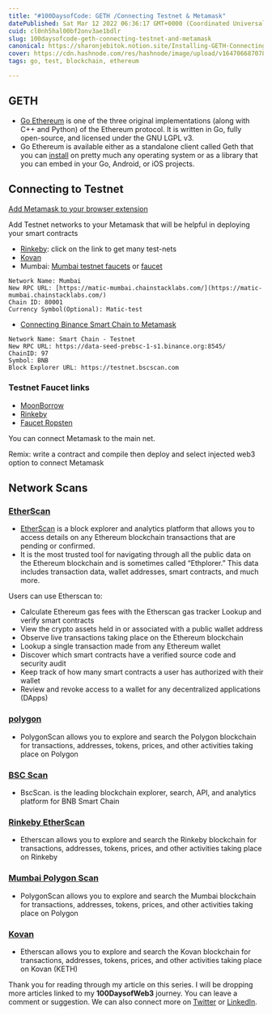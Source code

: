 ```yaml
---
title: "#100DaysofCode: GETH /Connecting Testnet & Metamask"
datePublished: Sat Mar 12 2022 06:36:17 GMT+0000 (Coordinated Universal Time)
cuid: cl0nh5hal00bf2onv3ae1bdlr
slug: 100daysofcode-geth-connecting-testnet-and-metamask
canonical: https://sharonjebitok.notion.site/Installing-GETH-Connecting-Testnet-Metamask-cc38870d54814f1db08b9df42eaf1dba
cover: https://cdn.hashnode.com/res/hashnode/image/upload/v1647066870788/R0906xHQt.png
tags: go, test, blockchain, ethereum

---
```


## GETH
- [Go Ethereum](https://geth.ethereum.org/) is one of the three original implementations (along with C++ and Python) of the Ethereum protocol. It is written in Go, fully open-source, and licensed under the GNU LGPL v3.
- Go Ethereum is available either as a standalone client called Geth that you can [install](https://geth.ethereum.org/docs/install-and-build/installing-geth) on pretty much any operating system or as a library that you can embed in your Go, Android, or iOS projects.

## Connecting to Testnet
[Add Metamask to your browser extension](https://chrome.google.com/webstore/detail/metamask/nkbihfbeogaeaoehlefnkodbefgpgknn?hl=en)

Add Testnet networks to your Metamask that will be helpful in deploying your smart contracts
- [Rinkeby](https://faucets.chain.link/rinkeby): click on the link to get many test-nets
- [Kovan](https://faucets.chain.link/kovan)
- Mumbai: [Mumbai testnet faucets](https://faucets.chain.link/mumbai) or [faucet](https://faucet.polygon.technology/)
```
Network Name: Mumbai
New RPC URL: [https://matic-mumbai.chainstacklabs.com/](https://matic-mumbai.chainstacklabs.com/)
Chain ID: 80001
Currency Symbol(Optional): Matic-test
```
- [Connecting Binance Smart Chain to Metamask](https://academy.binance.com/en/articles/connecting-metamask-to-binance-smart-chain)
```
Network Name: Smart Chain - Testnet
New RPC URL: https://data-seed-prebsc-1-s1.binance.org:8545/
ChainID: 97
Symbol: BNB
Block Explorer URL: https://testnet.bscscan.com
```

### Testnet Faucet links

- [MoonBorrow](https://moonborrow.com/)
- [Rinkeby](https://faucets.chain.link/chapel)
- [Faucet Ropsten](https://faucet.ropsten.be/)

You can connect Metamask to the main net.

Remix: write a contract and compile then deploy and select injected web3 option to connect Metamask

## Network Scans
### [EtherScan](https://etherscan.io/)

- [EtherScan](https://etherscan.io/) is a block explorer and analytics platform that allows you to access details on any Ethereum blockchain transactions that are pending or confirmed.
- It is the most trusted tool for navigating through all the public data on the Ethereum blockchain and is sometimes called “Ethplorer.” This data includes transaction data, wallet addresses, smart contracts, and much more.

Users can use Etherscan to:

- Calculate Ethereum gas fees with the Etherscan gas tracker
Lookup and verify smart contracts
- View the crypto assets held in or associated with a public wallet address
- Observe live transactions taking place on the Ethereum blockchain
- Lookup a single transaction made from any Ethereum wallet
- Discover which smart contracts have a verified source code and security audit
- Keep track of how many smart contracts a user has authorized with their wallet
- Review and revoke access to a wallet for any decentralized applications (DApps)

### [polygon](https://polygonscan.com)
- PolygonScan allows you to explore and search the Polygon blockchain for transactions, addresses, tokens, prices, and other activities taking place on Polygon
###  [BSC Scan](https://bscscan.com/)
- BscScan. is the leading blockchain explorer, search, API, and analytics platform for BNB Smart Chain
###  [Rinkeby EtherScan](https://rinkeby.etherscan.io/)
- Etherscan allows you to explore and search the Rinkeby blockchain for transactions, addresses, tokens, prices, and other activities taking place on Rinkeby
###  [Mumbai Polygon Scan](https://mumbai.polygonscan.com/)
- PolygonScan allows you to explore and search the Mumbai blockchain for transactions, addresses, tokens, prices, and other activities taking place on Polygon
###  [Kovan](https://kovan.etherscan.io/)
- Etherscan allows you to explore and search the Kovan blockchain for transactions, addresses, tokens, prices, and other activities taking place on Kovan (KETH)

Thank you for reading through my article on this series. I will be dropping more articles linked to my **100DaysofWeb3** journey. You can leave a comment or suggestion. We can also connect more on [Twitter](Twitter.com/SharonJebitok) or [LinkedIn](LinkedIn.com/in/sharon-jebitok).